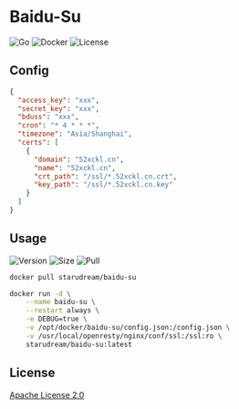 # Baidu-Su

![Go](https://img.shields.io/github/workflow/status/starudream/baidu-su/Go/master?style=for-the-badge)
![Docker](https://img.shields.io/github/workflow/status/starudream/baidu-su/Docker/master?style=for-the-badge)
![License](https://img.shields.io/badge/License-Apache%20License%202.0-blue?style=for-the-badge)

## Config

```json
{
  "access_key": "xxx",
  "secret_key": "xxx",
  "bduss": "xxx",
  "cron": "* 4 * * *",
  "timezone": "Asia/Shanghai",
  "certs": [
    {
      "domain": "52xckl.cn",
      "name": "52xckl.cn",
      "crt_path": "/ssl/*.52xckl.cn.crt",
      "key_path": "/ssl/*.52xckl.cn.key"
    }
  ]
}
```

## Usage

![Version](https://img.shields.io/docker/v/starudream/baidu-su?style=for-the-badge)
![Size](https://img.shields.io/docker/image-size/starudream/baidu-su/latest?style=for-the-badge)
![Pull](https://img.shields.io/docker/pulls/starudream/baidu-su?style=for-the-badge)

```bash
docker pull starudream/baidu-su
```

```bash
docker run -d \
    --name baidu-su \
    --restart always \
    -e DEBUG=true \
    -v /opt/docker/baidu-su/config.json:/config.json \
    -v /usr/local/openresty/nginx/conf/ssl:/ssl:ro \
    starudream/baidu-su:latest
```

## License

[Apache License 2.0](./LICENSE)
